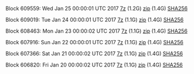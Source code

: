 Block 609559: Wed Jan 25 00:00:01 UTC 2017 [7z](https://transfer.sh/PHjp3/bootstrap.dat.20170125.7z) (1.2G) [zip](https://transfer.sh/gHHUI/bootstrap.dat.20170125.zip) (1.4G) [SHA256](https://transfer.sh/lCHqO/sha256.txt)

Block 609019: Tue Jan 24 00:00:01 UTC 2017 [7z](https://transfer.sh/HLseS/bootstrap.dat.20170124.7z) (1.1G) [zip](https://transfer.sh/K6aO2/bootstrap.dat.20170124.zip) (1.4G) [SHA256](https://transfer.sh/JmqEf/sha256.txt)

Block 608463: Mon Jan 23 00:00:02 UTC 2017 [7z](https://transfer.sh/9SZ6i/bootstrap.dat.20170123.7z) (1.1G) [zip](https://transfer.sh/tzI8Z/bootstrap.dat.20170123.zip) (1.4G) [SHA256](https://transfer.sh/BJznh/sha256.txt)

Block 607916: Sun Jan 22 00:00:01 UTC 2017 [7z](https://transfer.sh/gieOT/bootstrap.dat.20170122.7z) (1.1G) [zip](https://transfer.sh/cmQZY/bootstrap.dat.20170122.zip) (1.4G) [SHA256](https://transfer.sh/xlJug/sha256.txt)

Block 607366: Sat Jan 21 00:00:02 UTC 2017 [7z](https://transfer.sh/cUGc5/bootstrap.dat.20170121.7z) (1.1G) [zip](https://transfer.sh/NiTB9/bootstrap.dat.20170121.zip) (1.4G) [SHA256](https://transfer.sh/1KC3W/sha256.txt)

Block 606820: Fri Jan 20 00:00:02 UTC 2017 [7z](https://transfer.sh/9nZ0D/bootstrap.dat.20170120.7z) (1.1G) [zip](https://transfer.sh/Na7ge/bootstrap.dat.20170120.zip) (1.4G) [SHA256](https://transfer.sh/Ng7VP/sha256.txt)
